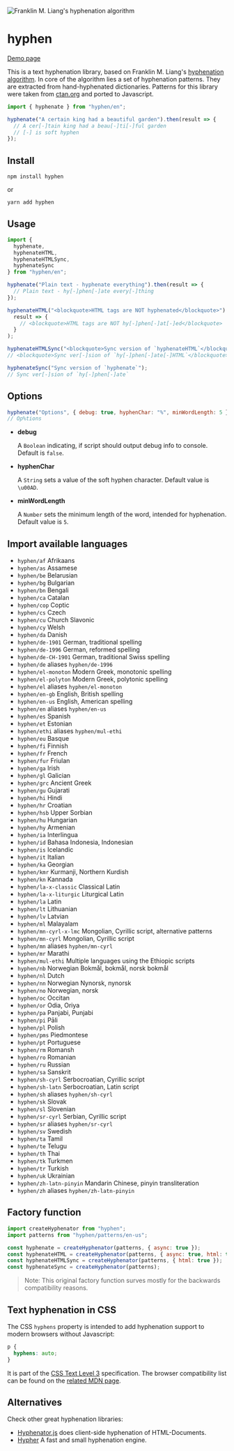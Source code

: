 ![Franklin M. Liang's hyphenation algorithm](https://ytiurin.github.io/hyphen/01.png)

# hyphen

[Demo page](https://ytiurin.github.io/hyphen/)

This is a text hyphenation library, based on Franklin M. Liang's [hyphenation algorithm](https://tug.org/docs/liang/ "Frank Liang wrote his Stanford Ph.D. thesis on a hyphenation algorithm that is standard in TeX, and has been adapted to numerous languages."). In core of the algorithm lies a set of hyphenation patterns. They are extracted from hand-hyphenated dictionaries. Patterns for this library were taken from [ctan.org](https://ctan.org/ "The Comprehensive TEX Archive Network (CTAN) is the central place for all kinds of material around TEX.") and ported to Javascript.

```javascript
import { hyphenate } from "hyphen/en";

hyphenate("A certain king had a beautiful garden").then(result => {
  // A cer[-]tain king had a beau[-]ti[-]ful garden
  // [-] is soft hyphen
});
```

## Install

```
npm install hyphen
```

or

```
yarn add hyphen
```

## Usage

```javascript
import {
  hyphenate,
  hyphenateHTML,
  hyphenateHTMLSync,
  hyphenateSync
} from "hyphen/en";

hyphenate("Plain text - hyphenate everything").then(result => {
  // Plain text - hy[-]phen[-]ate every[-]thing
});

hyphenateHTML("<blockquote>HTML tags are NOT hyphenated</blockquote>").then(
  result => {
    // <blockquote>HTML tags are NOT hy[-]phen[-]at[-]ed</blockquote>
  }
);

hyphenateHTMLSync("<blockquote>Sync version of `hyphenateHTML`</blockquote>");
// <blockquote>Sync ver[-]sion of `hy[-]phen[-]ate[-]HTML`</blockquote>

hyphenateSync("Sync version of `hyphenate`");
// Sync ver[-]sion of `hy[-]phen[-]ate`
```

## Options

```javascript
hyphenate("Options", { debug: true, hyphenChar: "%", minWordLength: 5 });
// Op%tions
```

- **debug**

  A `Boolean` indicating, if script should output debug info to console. Default is `false`.

- **hyphenChar**

  A `String` sets a value of the soft hyphen character. Default value is `\u00AD`.

- **minWordLength**

  A `Number` sets the minimum length of the word, intended for hyphenation. Default value is `5`.

## Import available languages

- `hyphen/af` Afrikaans
- `hyphen/as` Assamese
- `hyphen/be` Belarusian
- `hyphen/bg` Bulgarian
- `hyphen/bn` Bengali
- `hyphen/ca` Catalan
- `hyphen/cop` Coptic
- `hyphen/cs` Czech
- `hyphen/cu` Church Slavonic
- `hyphen/cy` Welsh
- `hyphen/da` Danish
- `hyphen/de-1901` German, traditional spelling
- `hyphen/de-1996` German, reformed spelling
- `hyphen/de-CH-1901` German, traditional Swiss spelling
- `hyphen/de` aliases `hyphen/de-1996`
- `hyphen/el-monoton` Modern Greek, monotonic spelling
- `hyphen/el-polyton` Modern Greek, polytonic spelling
- `hyphen/el` aliases `hyphen/el-monoton`
- `hyphen/en-gb` English, British spelling
- `hyphen/en-us` English, American spelling
- `hyphen/en` aliases `hyphen/en-us`
- `hyphen/es` Spanish
- `hyphen/et` Estonian
- `hyphen/ethi` aliases `hyphen/mul-ethi`
- `hyphen/eu` Basque
- `hyphen/fi` Finnish
- `hyphen/fr` French
- `hyphen/fur` Friulan
- `hyphen/ga` Irish
- `hyphen/gl` Galician
- `hyphen/grc` Ancient Greek
- `hyphen/gu` Gujarati
- `hyphen/hi` Hindi
- `hyphen/hr` Croatian
- `hyphen/hsb` Upper Sorbian
- `hyphen/hu` Hungarian
- `hyphen/hy` Armenian
- `hyphen/ia` Interlingua
- `hyphen/id` Bahasa Indonesia, Indonesian
- `hyphen/is` Icelandic
- `hyphen/it` Italian
- `hyphen/ka` Georgian
- `hyphen/kmr` Kurmanji, Northern Kurdish
- `hyphen/kn` Kannada
- `hyphen/la-x-classic` Classical Latin
- `hyphen/la-x-liturgic` Liturgical Latin
- `hyphen/la` Latin
- `hyphen/lt` Lithuanian
- `hyphen/lv` Latvian
- `hyphen/ml` Malayalam
- `hyphen/mn-cyrl-x-lmc` Mongolian, Cyrillic script, alternative patterns
- `hyphen/mn-cyrl` Mongolian, Cyrillic script
- `hyphen/mn` aliases `hyphen/mn-cyrl`
- `hyphen/mr` Marathi
- `hyphen/mul-ethi` Multiple languages using the Ethiopic scripts
- `hyphen/nb` Norwegian Bokmål, bokmål, norsk bokmål
- `hyphen/nl` Dutch
- `hyphen/nn` Norwegian Nynorsk, nynorsk
- `hyphen/no` Norwegian, norsk
- `hyphen/oc` Occitan
- `hyphen/or` Odia, Oriya
- `hyphen/pa` Panjabi, Punjabi
- `hyphen/pi` Pāli
- `hyphen/pl` Polish
- `hyphen/pms` Piedmontese
- `hyphen/pt` Portuguese
- `hyphen/rm` Romansh
- `hyphen/ro` Romanian
- `hyphen/ru` Russian
- `hyphen/sa` Sanskrit
- `hyphen/sh-cyrl` Serbocroatian, Cyrillic script
- `hyphen/sh-latn` Serbocroatian, Latin script
- `hyphen/sh` aliases `hyphen/sh-cyrl`
- `hyphen/sk` Slovak
- `hyphen/sl` Slovenian
- `hyphen/sr-cyrl` Serbian, Cyrillic script
- `hyphen/sr` aliases `hyphen/sr-cyrl`
- `hyphen/sv` Swedish
- `hyphen/ta` Tamil
- `hyphen/te` Telugu
- `hyphen/th` Thai
- `hyphen/tk` Turkmen
- `hyphen/tr` Turkish
- `hyphen/uk` Ukrainian
- `hyphen/zh-latn-pinyin` Mandarin Chinese, pinyin transliteration
- `hyphen/zh` aliases `hyphen/zh-latn-pinyin`

## Factory function

```javascript
import createHyphenator from "hyphen";
import patterns from "hyphen/patterns/en-us";

const hyphenate = createHyphenator(patterns, { async: true });
const hyphenateHTML = createHyphenator(patterns, { async: true, html: true });
const hyphenateHTMLSync = createHyphenator(patterns, { html: true });
const hyphenateSync = createHyphenator(patterns);
```

> Note: This original factory function surves mostly for the backwards compatibility reasons.

## Text hyphenation in CSS

The CSS `hyphens` property is intended to add hyphenation support to modern browsers without Javascript:

```css
p {
  hyphens: auto;
}
```

It is part of the [CSS Text Level 3](https://drafts.csswg.org/css-text-3/#hyphens-property) specification. The browser compatibility list can be found on the [related MDN page](https://developer.mozilla.org/en-US/docs/Web/CSS/hyphens).

## Alternatives

Check other great hyphenation libraries:

- [Hyphenator.js](http://mnater.github.io/Hyphenator/) does client-side hyphenation of HTML-Documents.
- [Hypher](https://github.com/bramstein/hypher) A fast and small hyphenation engine.
